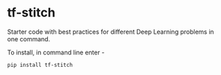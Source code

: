 # tf-stitch
Starter code with best practices for different Deep Learning problems in one command.

To install, in command line enter -


    pip install tf-stitch




